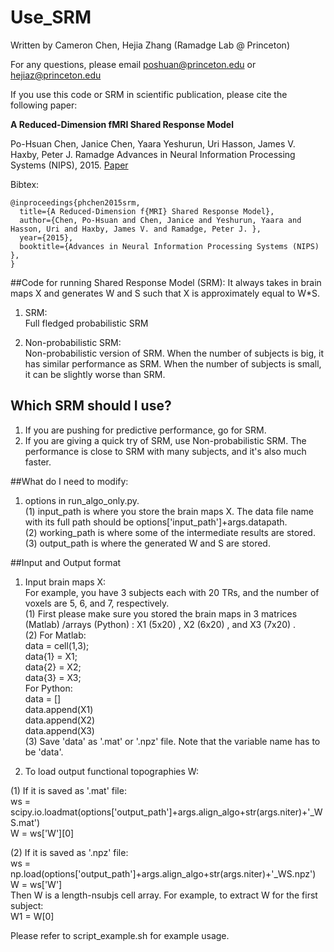 # Use_SRM

Written by Cameron Chen, Hejia Zhang (Ramadge Lab @ Princeton)

For any questions, please email poshuan@princeton.edu or hejiaz@princeton.edu

If you use this code or SRM in scientific publication, please cite the following paper: 

**A Reduced-Dimension fMRI Shared Response Model**

Po-Hsuan Chen, Janice Chen, Yaara Yeshurun, Uri Hasson, James V. Haxby, Peter J. Ramadge 
Advances in Neural Information Processing Systems (NIPS), 2015. 
[Paper](http://papers.nips.cc/paper/5855-a-reduced-dimension-fmri-shared-response-model)

Bibtex:
```
@inproceedings{phchen2015srm,
  title={A Reduced-Dimension f{MRI} Shared Response Model},
  author={Chen, Po-Hsuan and Chen, Janice and Yeshurun, Yaara and Hasson, Uri and Haxby, James V. and Ramadge, Peter J. },
  year={2015},
  booktitle={Advances in Neural Information Processing Systems (NIPS) },
}
```

##Code for running Shared Response Model (SRM): 
It always takes in brain maps X and generates W and S such that X is approximately equal to W*S.

1. SRM:  
Full fledged probabilistic SRM

2. Non-probabilistic SRM:  
Non-probabilistic version of SRM. When the number of subjects is big, it has similar performance as SRM. When the number of subjects is small, it can be slightly worse than SRM.

## Which SRM should I use?
1. If you are pushing for predictive performance, go for SRM.
2. If you are giving a quick try of SRM, use Non-probabilistic SRM. The performance is close to SRM with many subjects, and it's also much faster.

##What do I need to modify:
1. options in run_algo_only.py.  
(1) input_path is where you store the brain maps X. The data file name with its full path should be options['input_path']+args.datapath.  
(2) working_path is where some of the intermediate results are stored.  
(3) output_path is where the generated W and S are stored.   

##Input and Output format
1. Input brain maps X:  
For example, you have 3 subjects each with 20 TRs, and the number of voxels are 5, 6, and 7, respectively.  
(1) First please make sure you stored the brain maps in 3 matrices (Matlab) /arrays (Python) : X1 (5x20) , X2 (6x20) , and X3 (7x20) .  
(2) For Matlab:  
data = cell(1,3);  
data{1} = X1;  
data{2} = X2;  
data{3} = X3;  
For Python:  
data = []  
data.append(X1)  
data.append(X2)  
data.append(X3)  
(3) Save 'data' as '.mat' or '.npz' file. Note that the variable name has to be 'data'.  

2. To load output functional topographies W:  

(1) If it is saved as '.mat' file:  
ws = scipy.io.loadmat(options['output_path']+args.align_algo+str(args.niter)+'_WS.mat')  
W = ws['W'][0]

(2) If it is saved as '.npz' file:  
ws = np.load(options['output_path']+args.align_algo+str(args.niter)+'_WS.npz')  
W = ws['W']  
Then W is a length-nsubjs cell array. For example, to extract W for the first subject:  
W1 = W[0]  


Please refer to script_example.sh for example usage. 
